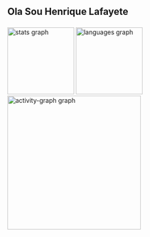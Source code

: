 <h2 align="left">Ola Sou Henrique Lafayete</h2>

###

<div align="left">
  <img src="https://github-readme-stats.vercel.app/api?username=Lafayete32&hide_title=false&hide_rank=false&show_icons=true&include_all_commits=true&count_private=true&disable_animations=false&theme=radical&locale=en&hide_border=false&order=1" height="150" alt="stats graph"  />
  <img src="https://github-readme-stats.vercel.app/api/top-langs?username=Lafayete32&locale=en&hide_title=false&layout=compact&card_width=320&langs_count=5&theme=radical&hide_border=false&order=2" height="150" alt="languages graph"  />
  <img src="https://github-readme-activity-graph.vercel.app/graph?username=Lafayete32&radius=16&theme=redical&area=true&order=5" height="300" alt="activity-graph graph"  />
</div>

###
